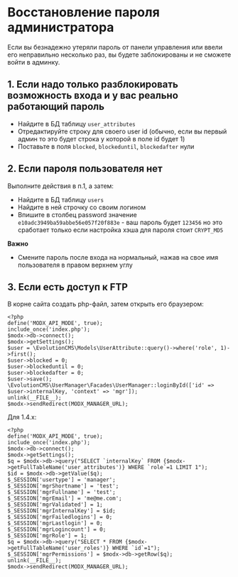 # Восстановление пароля администратора

Если вы безнадежно утеряли пароль от панели управления или ввели его неправильно несколько раз, вы будете заблокированы и не сможете войти в админку.

## 1. Если надо только разблокировать возможность входа и у вас реально работающий пароль

- Найдите в БД таблицу `user_attributes`
- Отредактируйте строку для своего user id (обычно, если вы первый админ то это будет строка у которой в поле id будет 1)
- Поставьте в поля `blocked`, `blockeduntil`, `blockedafter` нули

## 2. Если пароля пользователя нет

Выполните действия в п.1, а затем:

- Найдите в БД таблицу `users`
- Найдите в ней строчку со своим логином
- Впишите в столбец password значение `e10adc3949ba59abbe56e057f20f883e` - ваш пароль будет `123456` но это сработает только если настройка хэша для пароля стоит `CRYPT_MD5`

**Важно**

- Смените пароль после входа на нормальный, нажав на свое имя пользователя в правом верхнем углу

## 3. Если есть доступ к FTP

В корне сайта создать php-файл, затем открыть его браузером:
```
<?php
define('MODX_API_MODE', true);
include_once('index.php');
$modx->db->connect();
$modx->getSettings();
$user = \EvolutionCMS\Models\UserAttribute::query()->where('role', 1)->first();
$user->blocked = 0;
$user->blockeduntil = 0;
$user->blockedafter = 0;
$user->save();
\EvolutionCMS\UserManager\Facades\UserManager::loginById(['id' => $user->internalKey, 'context' => 'mgr']);
unlink(__FILE__);
$modx->sendRedirect(MODX_MANAGER_URL);
```

Для 1.4.x:
```
<?php
define('MODX_API_MODE', true);
include_once('index.php');
$modx->db->connect();
$modx->getSettings();
$q = $modx->db->query("SELECT `internalKey` FROM {$modx->getFullTableName('user_attributes')} WHERE `role`=1 LIMIT 1");
$id = $modx->db->getValue($q);
$_SESSION['usertype'] = 'manager';
$_SESSION['mgrShortname'] = 'test';
$_SESSION['mgrFullname'] = 'test';
$_SESSION['mgrEmail'] = 'me@me.com';
$_SESSION['mgrValidated'] = 1;
$_SESSION['mgrInternalKey'] = $id;
$_SESSION['mgrFailedlogins'] = 0;
$_SESSION['mgrLastlogin'] = 0;
$_SESSION['mgrLogincount'] = 0;
$_SESSION['mgrRole'] = 1;
$q = $modx->db->query("SELECT * FROM {$modx->getFullTableName('user_roles')} WHERE `id`=1");
$_SESSION['mgrPermissions'] = $modx->db->getRow($q);
unlink(__FILE__);
$modx->sendRedirect(MODX_MANAGER_URL);
```
